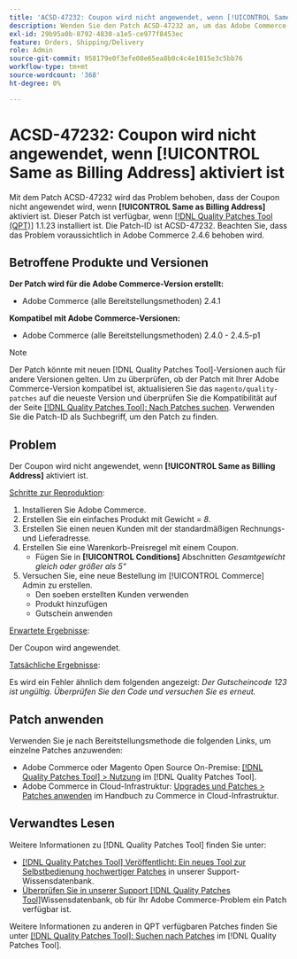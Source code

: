 ```yaml
---
title: 'ACSD-47232: Coupon wird nicht angewendet, wenn [!UICONTROL Same as Billing Address] aktiviert ist'
description: Wenden Sie den Patch ACSD-47232 an, um das Adobe Commerce-Problem zu beheben, bei dem beim Aktivieren der [!UICONTROL Same as Billing Address] kein Coupon angewendet wird.
exl-id: 29b95a0b-8792-4830-a1e5-ce977f8453ec
feature: Orders, Shipping/Delivery
role: Admin
source-git-commit: 958179e0f3efe08e65ea8b0c4c4e1015e3c5bb76
workflow-type: tm+mt
source-wordcount: '368'
ht-degree: 0%

---
```


# ACSD-47232: Coupon wird nicht angewendet, wenn [!UICONTROL Same as Billing Address] aktiviert ist

Mit dem Patch ACSD-47232 wird das Problem behoben, dass der Coupon nicht angewendet wird, wenn **[!UICONTROL Same as Billing Address]** aktiviert ist. Dieser Patch ist verfügbar, wenn [[!DNL Quality Patches Tool (QPT)]](/help/announcements/adobe-commerce-announcements/magento-quality-patches-released-new-tool-to-self-serve-quality-patches.md) 1.1.23 installiert ist. Die Patch-ID ist ACSD-47232. Beachten Sie, dass das Problem voraussichtlich in Adobe Commerce 2.4.6 behoben wird.

## Betroffene Produkte und Versionen

**Der Patch wird für die Adobe Commerce-Version erstellt:**

* Adobe Commerce (alle Bereitstellungsmethoden) 2.4.1

**Kompatibel mit Adobe Commerce-Versionen:**

* Adobe Commerce (alle Bereitstellungsmethoden) 2.4.0 - 2.4.5-p1

>[!NOTE]
>
>Der Patch könnte mit neuen [!DNL Quality Patches Tool]-Versionen auch für andere Versionen gelten. Um zu überprüfen, ob der Patch mit Ihrer Adobe Commerce-Version kompatibel ist, aktualisieren Sie das `magento/quality-patches` auf die neueste Version und überprüfen Sie die Kompatibilität auf der Seite [[!DNL Quality Patches Tool]: Nach Patches suchen](https://experienceleague.adobe.com/tools/commerce-quality-patches/index.html?lang=de). Verwenden Sie die Patch-ID als Suchbegriff, um den Patch zu finden.

## Problem

Der Coupon wird nicht angewendet, wenn **[!UICONTROL Same as Billing Address]** aktiviert ist.

<u>Schritte zur Reproduktion</u>:

1. Installieren Sie Adobe Commerce.
1. Erstellen Sie ein einfaches Produkt mit Gewicht = *8*.
1. Erstellen Sie einen neuen Kunden mit der standardmäßigen Rechnungs- und Lieferadresse.
1. Erstellen Sie eine Warenkorb-Preisregel mit einem Coupon.
   * Fügen Sie in **[!UICONTROL Conditions]** Abschnitten *Gesamtgewicht gleich oder größer als 5“*
1. Versuchen Sie, eine neue Bestellung im [!UICONTROL Commerce] Admin zu erstellen.
   * Den soeben erstellten Kunden verwenden
   * Produkt hinzufügen
   * Gutschein anwenden

<u>Erwartete Ergebnisse</u>:

Der Coupon wird angewendet.

<u>Tatsächliche Ergebnisse</u>:

Es wird ein Fehler ähnlich dem folgenden angezeigt: *Der Gutscheincode 123 ist ungültig. Überprüfen Sie den Code und versuchen Sie es erneut.*

## Patch anwenden

Verwenden Sie je nach Bereitstellungsmethode die folgenden Links, um einzelne Patches anzuwenden:

* Adobe Commerce oder Magento Open Source On-Premise: [[!DNL Quality Patches Tool] > Nutzung](https://experienceleague.adobe.com/docs/commerce-operations/tools/quality-patches-tool/usage.html?lang=de) im [!DNL Quality Patches Tool].
* Adobe Commerce in Cloud-Infrastruktur: [Upgrades und Patches > Patches anwenden](https://experienceleague.adobe.com/docs/commerce-cloud-service/user-guide/develop/upgrade/apply-patches.html?lang=de) im Handbuch zu Commerce in Cloud-Infrastruktur.

## Verwandtes Lesen

Weitere Informationen zu [!DNL Quality Patches Tool] finden Sie unter:

* [[!DNL Quality Patches Tool] Veröffentlicht: Ein neues Tool zur Selbstbedienung hochwertiger Patches](/help/announcements/adobe-commerce-announcements/magento-quality-patches-released-new-tool-to-self-serve-quality-patches.md) in unserer Support-Wissensdatenbank.
* [Überprüfen Sie in unserer Support [!DNL Quality Patches Tool]](/help/support-tools/patches-available-in-qpt-tool/check-patch-for-magento-issue-with-magento-quality-patches.md)Wissensdatenbank, ob für Ihr Adobe Commerce-Problem ein Patch verfügbar ist.

Weitere Informationen zu anderen in QPT verfügbaren Patches finden Sie unter [[!DNL Quality Patches Tool]: Suchen nach Patches](https://experienceleague.adobe.com/tools/commerce-quality-patches/index.html?lang=de) im [!DNL Quality Patches Tool].
